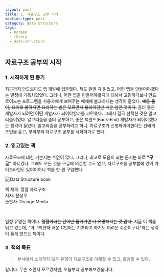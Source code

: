 ```yaml
---
layout: post
title: 1. 자료구조 공부 시작
section-type: post
category: Data Structure
tags:
  - korean
  - theory
  - data-structure
---
```


## 자료구조 공부의 시작

### 1\. 시작하게 된 동기

최근까지 안드로이드 앱 개발에 입문했다. 책도 한권 다 읽었고, 어떤 앱을 만들어야겠다는 열정에 가득차있었다. 그러나, 어떤 앱을 만들어야할지에 대해서 고민하다보니 안드로이드는 프로그램을 사용자에게 보여주는 매체에 불과하다는 생각이 들었다. ~~예를 들어, 요리로 말하자면 요리하는 법은 모르면서 플레이팅만 배운 셈인 것이다.~~ 좀더 좋은 개발자가 되려면 어떤 개발자가 되어야할까를 고민했다. 그래서 결국 선택한 것은 알고리즘이었다. 알고리즘을 좀더 공부하고, 좋은 백엔드(Back-End) 개발자가 되어야겠다는 생각이 들었다. 알고리즘을 공부하려고 하니, 자료구조가 선행되어야한다는 선배의 조언을 듣고, 부랴부랴 자료구조 공부를 시작하기로 했다.

### 2\. 읽고있는 책

자료구조에 대한 기본서는 수없이 많다. 그러나, 최고로 도움이 되는 문서는 바로 **"구글"** 아니겠나. 그래도 모든 것을 구글에 의존할 수도 없고, 자료구조를 공부함에 있어 가이드라인도 있어야하니 책을 한 권 구입했다.

![Data Structure book](http://bimage.interpark.com/goods_image/2/6/6/1/209772661g.jpg)

<font align="center">책 제목: 열혈 자료구조<br>
저자: 윤성우<br>
출판사: Orange Media</font>

<br>

엄청 유명한 책이다. ~~열혈이라는 단어만 들어가면 다 유명해지는 것 같다.~~ 지금 이 책을 읽고 있는데, "아, 1학년때 배운 C언어는 기초라고 하기도 어려운 수준이구나"라는 생각이 들게 만드는 책이다.

### 3\. 책의 목표

> 본서에서 소개하지 않은 유형의 자료구조를 이해할 수 있고, 활용할 수 있다.

랍니다. 무슨 소린지 모르겠지만, 오늘부터 공부해보겠습니다.
